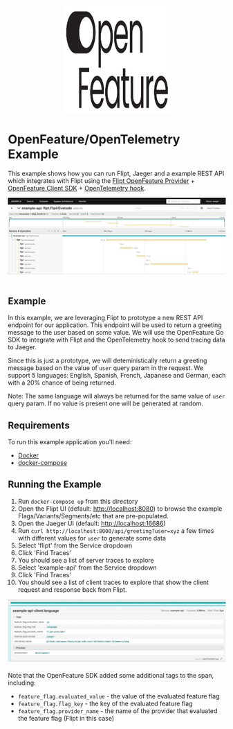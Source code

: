 <p align="center">
    <img src="../../logos/openfeature.svg" alt="OpenFeature" width=250 height=250 />
</p>

# OpenFeature/OpenTelemetry Example

This example shows how you can run Flipt, Jaeger and a example REST API which integrates with Flipt using the [Flipt OpenFeature Provider](https://github.com/flipt-io/flipt-openfeature-provider-go) + [OpenFeature Client SDK](https://github.com/open-feature/go-sdk) + [OpenTelemetry hook](https://github.com/open-feature/go-sdk-contrib/tree/main/hooks/open-telemetry).

!['Jaeger Example'](./jaeger.jpg)

## Example

In this example, we are leveraging Flipt to prototype a new REST API endpoint for our application. This endpoint will be used to return a greeting message to the user based on some value. We will use the OpenFeature Go SDK to integrate with Flipt and the OpenTelemetry hook to send tracing data to Jaeger.

Since this is just a prototype, we will deteministically return a greeting message based on the value of `user` query param in the request. We support 5 languages: English, Spanish, French, Japanese and German, each with a 20% chance of being returned.

Note: The same language will always be returned for the same value of `user` query param. If no value is present one will be generated at random.

## Requirements

To run this example application you'll need:

* [Docker](https://docs.docker.com/install/)
* [docker-compose](https://docs.docker.com/compose/install/)

## Running the Example

1. Run `docker-compose up` from this directory
1. Open the Flipt UI (default: [http://localhost:8080](http://localhost:8080)) to browse the example Flags/Variants/Segments/etc that are pre-populated.
1. Open the Jaeger UI (default: [http://localhost:16686](http://localhost:16686))
1. Run `curl http://localhost:8000/api/greeting?user=xyz` a few times with different values for `user` to generate some data
1. Select 'flipt' from the Service dropdown
1. Click 'Find Traces'
1. You should see a list of server traces to explore
1. Select 'example-api' from the Service dropdown
1. Click 'Find Traces'
1. You should see a list of client traces to explore that show the client request and response back from Flipt.

!['Jaeger OpenFeature/OTEL Example'](./jaeger-openfeature-otel.jpg)

Note that the OpenFeature SDK added some additional tags to the span, including:

* `feature_flag.evaluated_value` - the value of the evaluated feature flag
* `feature_flag.flag_key` - the key of the evaluated feature flag
* `feature_flag.provider_name` - the name of the provider that evaluated the feature flag (Flipt in this case)
